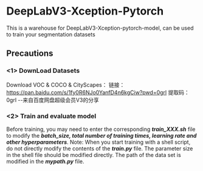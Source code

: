 # DeepLabV3-Xception-Pytorch
This is a warehouse for DeepLabV3-Xception-pytorch-model, can be used to train your segmentation datasets

## Precautions
### <1> DownLoad Datasets
Download VOC & COCO & CityScapes： 链接：https://pan.baidu.com/s/1fy0R6NJo0YanfD4n6kgCiw?pwd=0grl 提取码：0grl --来自百度网盘超级会员V3的分享

### <2> Train and evaluate model
Before training, you may need to enter the corresponding ___train_XXX.sh___ file to modify the ___batch_size, total number of training times, learning rate and other hyperparameters___. Note: When you start training with a shell script, do not directly modify the contents of the ___train.py___ file. The parameter size in the shell file should be modified directly. The path of the data set is modified in the ___mypath.py___ file.
